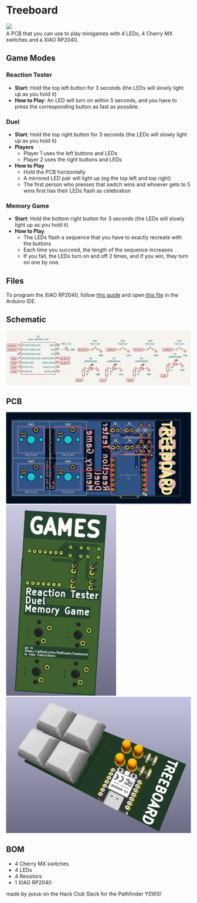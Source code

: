 # Treeboard
![](https://hackatime-badge.hackclub.com/U092DB4LGMP/fidget) <br/>
A PCB that you can use to play minigames with 4 LEDs, 4 Cherry MX switches and a XIAO RP2040. 

## Game Modes
### Reaction Tester
- **Start**: Hold the top left button for 3 seconds (the LEDs will slowly light up as you hold it)
- **How to Play**: An LED will turn on within 5 seconds, and you have to press the corresponding button as fast as possible.

### Duel
- **Start**: Hold the top right button for 3 seconds (the LEDs will slowly light up as you hold it)
- **Players**
  - Player 1 uses the left buttons and LEDs
  - Player 2 uses the right buttons and LEDs
- **How to Play**
  - Hold the PCB horizontally
  - A mirrored LED pair will light up (eg the top left and top right)
  - The first person who presses that switch wins and whoever gets to 5 wins first has their LEDs flash as celebration
### Memory Game
- **Start**: Hold the bottom right button for 3 seconds (the LEDs will slowly light up as you hold it)
- **How to Play**
  - The LEDs flash a sequence that you have to exactly recreate with the buttons
  - Each time you succeed, the length of the sequence increases
  - If you fail, the LEDs turn on and off 2 times, and if you win, they turn on one by one.

## Files
To program the XIAO RP2040, follow [this guide](https://wiki.seeedstudio.com/XIAO-RP2040-with-Arduino/) and open [this file](/firmware/treeboard/treeboard.ino) in the Arduino IDE.

## Schematic
<img src="/img/schema.png" alt="Schematic Image" width="600"/>

## PCB
<img src="/img/PCB.png" alt="PCB Image" width="600"/>
<img src="/img/3d_back.png" alt="Front 3D PCB Image" width="300"/>
<img src="/img/3d_front.png" alt="Back 3D PCB Image" width="600"/>

## BOM
* 4 Cherry MX switches
* 4 LEDs
* 4 Resistors
* 1 XIAO RP2040

made by ```@obob``` on the Hack Club Slack for the Pathfinder YSWS!
